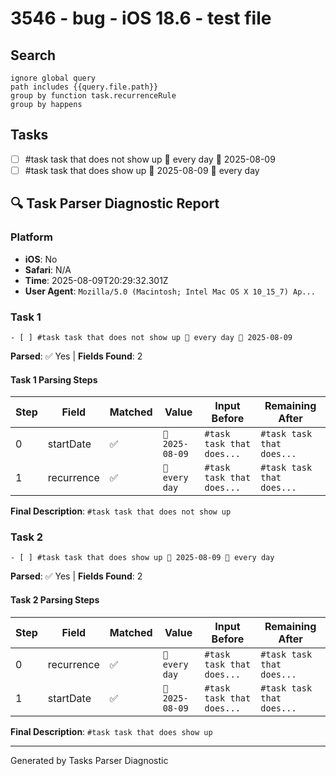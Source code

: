# 3546 - bug - iOS 18.6 - test file

## Search

```tasks
ignore global query
path includes {{query.file.path}}
group by function task.recurrenceRule
group by happens
```

## Tasks

- [ ] #task task that does not show up 🔁 every day 🛫 2025-08-09
- [ ] #task task that does show up 🛫 2025-08-09 🔁 every day

## 🔍 Task Parser Diagnostic Report

### Platform

- **iOS**: No
- **Safari**: N/A
- **Time**: 2025-08-09T20:29:32.301Z
- **User Agent**: `Mozilla/5.0 (Macintosh; Intel Mac OS X 10_15_7) Ap...`

### Task 1

```text
- [ ] #task task that does not show up 🔁 every day 🛫 2025-08-09
```

**Parsed**: ✅ Yes | **Fields Found**: 2

#### Task 1 Parsing Steps

| Step | Field      | Matched | Value           | Input Before              | Remaining After           |
| ---- | ---------- | ------- | --------------- | ------------------------- | ------------------------- |
| 0    | startDate  | ✅      | `🛫 2025-08-09` | `#task task that does...` | `#task task that does...` |
| 1    | recurrence | ✅      | `🔁 every day`  | `#task task that does...` | `#task task that does...` |

**Final Description**: `#task task that does not show up`

### Task 2

```text
- [ ] #task task that does show up 🛫 2025-08-09 🔁 every day
```

**Parsed**: ✅ Yes | **Fields Found**: 2

#### Task 2 Parsing Steps

| Step | Field      | Matched | Value           | Input Before              | Remaining After           |
| ---- | ---------- | ------- | --------------- | ------------------------- | ------------------------- |
| 0    | recurrence | ✅      | `🔁 every day`  | `#task task that does...` | `#task task that does...` |
| 1    | startDate  | ✅      | `🛫 2025-08-09` | `#task task that does...` | `#task task that does...` |

**Final Description**: `#task task that does show up`

---
Generated by Tasks Parser Diagnostic

